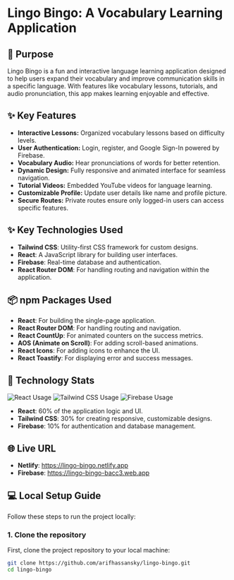 # Lingo Bingo: A Vocabulary Learning Application

## 🎯 Purpose

Lingo Bingo is a fun and interactive language learning application designed to help users expand their vocabulary and improve communication skills in a specific language. With features like vocabulary lessons, tutorials, and audio pronunciation, this app makes learning enjoyable and effective.

## ✨ Key Features

- **Interactive Lessons:** Organized vocabulary lessons based on difficulty levels.
- **User Authentication:** Login, register, and Google Sign-In powered by Firebase.
- **Vocabulary Audio:** Hear pronunciations of words for better retention.
- **Dynamic Design:** Fully responsive and animated interface for seamless navigation.
- **Tutorial Videos:** Embedded YouTube videos for language learning.
- **Customizable Profile:** Update user details like name and profile picture.
- **Secure Routes:** Private routes ensure only logged-in users can access specific features.

## ✨ Key Technologies Used

- **Tailwind CSS**: Utility-first CSS framework for custom designs.
- **React**: A JavaScript library for building user interfaces.
- **Firebase**: Real-time database and authentication.
- **React Router DOM**: For handling routing and navigation within the application.

## 📦 npm Packages Used

- **React**: For building the single-page application.
- **React Router DOM**: For handling routing and navigation.
- **React CountUp**: For animated counters on the success metrics.
- **AOS (Animate on Scroll)**: For adding scroll-based animations.
- **React Icons**: For adding icons to enhance the UI.
- **React Toastify**: For displaying error and success messages.

## 🚀 Technology Stats

<div>
  <img src="https://img.shields.io/badge/React-60%25-blue" alt="React Usage" />
  <img src="https://img.shields.io/badge/Tailwind%20CSS-30%25-green" alt="Tailwind CSS Usage" />
  <img src="https://img.shields.io/badge/Firebase-10%25-orange" alt="Firebase Usage" />
</div>

- **React**: 60% of the application logic and UI.
- **Tailwind CSS**: 30% for creating responsive, customizable designs.
- **Firebase**: 10% for authentication and database management.

## 🌐 Live URL

- **Netlify**: https://lingo-bingo.netlify.app
- **Firebase**: https://lingo-bingo-bacc3.web.app

## 💻 Local Setup Guide

Follow these steps to run the project locally:

### 1. Clone the repository

First, clone the project repository to your local machine:

```bash
git clone https://github.com/arifhassansky/lingo-bingo.git
cd lingo-bingo


